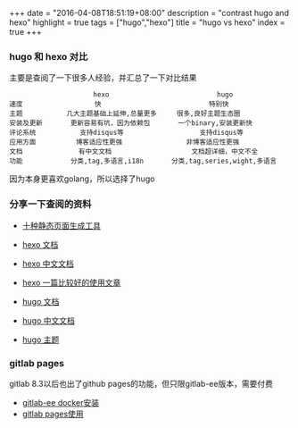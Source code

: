 +++
date = "2016-04-08T18:51:19+08:00"
description = "contrast hugo and hexo"
highlight = true
tags = ["hugo","hexo"]
title = "hugo vs hexo"
index = true
+++

### hugo 和 hexo 对比

主要是查阅了一下很多人经验，并汇总了一下对比结果

```
                     hexo                           hugo
速度                  快                           特别快
主题           几大主题基础上延伸,总量更多     很多,良好主题生态圈
安装及更新       更新容易有坑，因为依赖包       一个binary,安装更新快
评论系统           支持disqus等                   支持disqus等
应用方面          博客适应性更强	             非博客适应性更强
文档              有中文文档                    文档超详细，中文不全
功能            分类,tag,多语言,i18n       分类,tag,series,wight,多语言

```

因为本身更喜欢golang，所以选择了hugo

### 分享一下查阅的资料

* [十种静态页面生成工具](http://beebom.com/2015/04/best-static-site-generators)

* [hexo 文档](https://hexo.io/)
* [hexo 中文文档](https://hexo.io/zh-cn/docs/)
* [hexo 一篇比较好的使用文章](http://www.jianshu.com/p/465830080ea9)

* [hugo 文档](http://www.gohugo.io/overview/quickstart/)
* [hugo 中文文档](http://www.gohugo.org/doc)
* [hugo 主题](http://themes.gohugo.io/)

### gitlab pages


gitlab 8.3以后也出了github pages的功能，但只限gitlab-ee版本，需要付费

* [gitlab-ee docker安装](http://doc.gitlab.com/omnibus/docker/)
* [gitlab pages使用](http://doc.gitlab.com/ee/pages/README.html)

